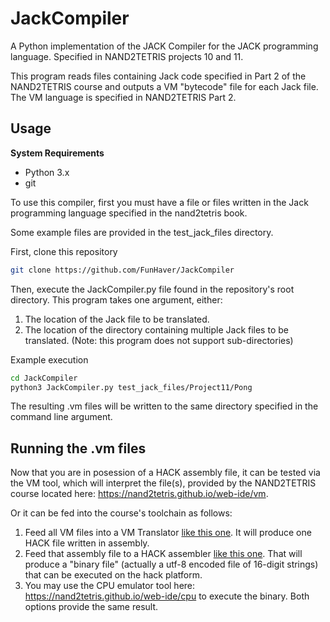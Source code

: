 # JackCompiler

A Python implementation of the JACK Compiler for the JACK programming language. Specified in NAND2TETRIS projects 10 and 11.

This program reads files containing Jack code specified in Part 2 of the NAND2TETRIS course and outputs a VM "bytecode" file for each Jack file. The VM language is specified in NAND2TETRIS Part 2.

## Usage
**System Requirements**
 * Python 3.x
 * git

To use this compiler, first you must have a file or files written in the Jack programming language specified in the nand2tetris book.

Some example files are provided in the test_jack_files directory.

First, clone this repository
```bash
git clone https://github.com/FunHaver/JackCompiler
```

Then, execute the JackCompiler.py file found in the repository's root directory. This program takes one argument, either:
1. The location of the Jack file to be translated.
2. The location of the directory containing multiple Jack files to be translated. (Note: this program does not support sub-directories)

Example execution
```bash
cd JackCompiler
python3 JackCompiler.py test_jack_files/Project11/Pong
```

The resulting .vm files will be written to the same directory specified in the command line argument.

## Running the .vm files
Now that you are in posession of a HACK assembly file, it can be tested via the VM tool, which will interpret the file(s), provided by the NAND2TETRIS course located here: https://nand2tetris.github.io/web-ide/vm. 

Or it can be fed into the course's toolchain as follows:
1. Feed all VM files into a VM Translator [like this one](https://github.com/FunHaver/VmTranslator). It will produce one HACK file written in assembly.
2. Feed that assembly file to a HACK assembler [like this one](https://github.com/FunHaver/HackAssembler). That will produce a "binary file" (actually a utf-8 encoded file of 16-digit strings) that can be executed on the hack platform.
3. You may use the CPU emulator tool here: https://nand2tetris.github.io/web-ide/cpu to execute the binary. Both options provide the same result.